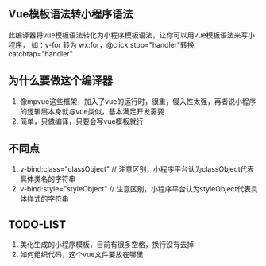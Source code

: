## Vue模板语法转小程序语法
此编译器将vue模板语法转化为小程序模板语法，让你可以用vue模板语法来写小程序，
如：v-for 转为 wx:for，@click.stop="handler"转换catchtap="handler"

## 为什么要做这个编译器
1. 像mpvue这些框架，加入了vue的运行时，很重，侵入性太强，再者说小程序的逻辑层本身就与vue类似，基本满足开发需要
2. 简单，只做编译，只要会写vue模板就行

## 不同点
1. v-bind:class="classObject"                // 注意区别，小程序平台认为classObject代表具体类名的字符串
2. v-bind:style="styleObject"                // 注意区别，小程序平台认为styleObject代表具体样式的字符串

## TODO-LIST
1. 美化生成的小程序模板，目前有很多空格，换行没有去掉
2. 如何组织代码，这个vue文件要放在哪里